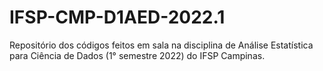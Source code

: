 # IFSP-CMP-D1AED-2022.1
Repositório dos códigos feitos em sala na disciplina de Análise Estatística para Ciência de Dados (1° semestre 2022) do IFSP Campinas.
